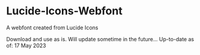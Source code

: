 # Lucide-Icons-Webfont
A webfont created from Lucide Icons

Download and use as is. 
Will update sometime in the future... 
Up-to-date as of: 17 May 2023
